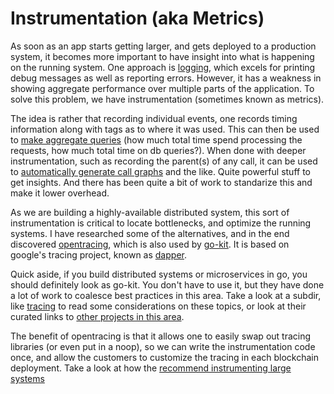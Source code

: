 # Instrumentation (aka Metrics)

As soon as an app starts getting larger, and gets deployed to a production system, it becomes more important to have insight into what is happening on the running system.  One approach is [logging](Logging.md), which excels for printing debug messages as well as reporting errors.  However, it has a weakness in showing aggregate performance over multiple parts of the application.  To solve this problem, we have instrumentation (sometimes known as metrics).

The idea is rather that recording individual events, one records timing information along with tags as to where it was used.  This can then be used to [make aggregate queries](https://prometheus.io/docs/visualization/grafana/) (how much total time spend processing the requests, how much total time on db queries?).  When done with deeper instrumentation, such as recording the parent(s) of any call, it can be used to [automatically generate call graphs](https://github.com/spacemonkeygo/monkit#call-graphs) and the like.  Quite powerful stuff to get insights. And there has been quite a bit of work to standarize this and make it lower overhead.

As we are building a highly-available distributed system, this sort of instrumentation is critical to locate bottlenecks, and optimize the running systems.  I have researched some of the alternatives, and in the end discovered [opentracing](http://opentracing.io/), which is also used by [go-kit](https://github.com/go-kit/kit). It is based on google's tracing project, known as [dapper](https://research.google.com/pubs/pub36356.html).

Quick aside, if you build distributed systems or microservices in go, you should definitely look as go-kit.  You don't have to use it, but they have done a lot of work to coalesce best practices in this area. Take a look at a subdir, like [tracing](https://github.com/go-kit/kit/tree/master/tracing) to read some considerations on these topics, or look at their curated links to [other projects in this area](https://github.com/go-kit/kit#related-projects).

The benefit of opentracing is that it allows one to easily swap out tracing libraries (or even put in a noop), so we can write the instrumentation code once, and allow the customers to customize the tracing in each blockchain deployment. Take a look at how the [recommend instrumenting large systems](http://opentracing.io/documentation/pages/instrumentation/instrumenting-large-systems.html)

